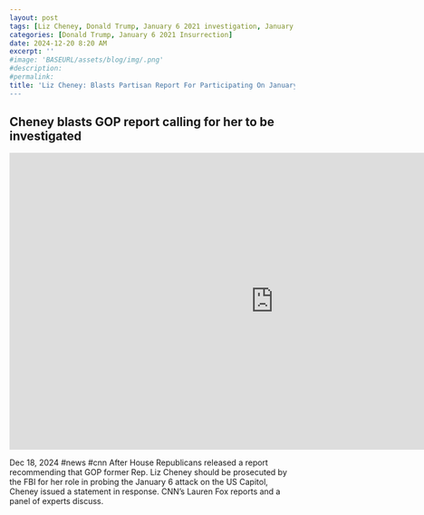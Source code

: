 ```yaml
---
layout: post
tags: [Liz Cheney, Donald Trump, January 6 2021 investigation, January 6 2021 committee, Cassidy Hutchinson testimony, politics]
categories: [Donald Trump, January 6 2021 Insurrection]
date: 2024-12-20 8:20 AM
excerpt: ''
#image: 'BASEURL/assets/blog/img/.png'
#description:
#permalink:
title: 'Liz Cheney: Blasts Partisan Report For Participating On January 6, 2021 Committe"
---
```



## Cheney blasts GOP report calling for her to be investigated

<iframe width="932" height="524" src="https://www.youtube.com/embed/n7uH2lXMVas" title="Cheney blasts GOP report calling for her to be investigated" frameborder="0" allow="accelerometer; autoplay; clipboard-write; encrypted-media; gyroscope; picture-in-picture; web-share" referrerpolicy="strict-origin-when-cross-origin" allowfullscreen></iframe>

Dec 18, 2024  #news #cnn
After House Republicans released a report recommending that GOP former Rep. Liz Cheney should be prosecuted by the FBI for her role in probing the January 6 attack on the US Capitol, Cheney issued a statement in response. CNN’s Lauren Fox reports and a panel of experts discuss.